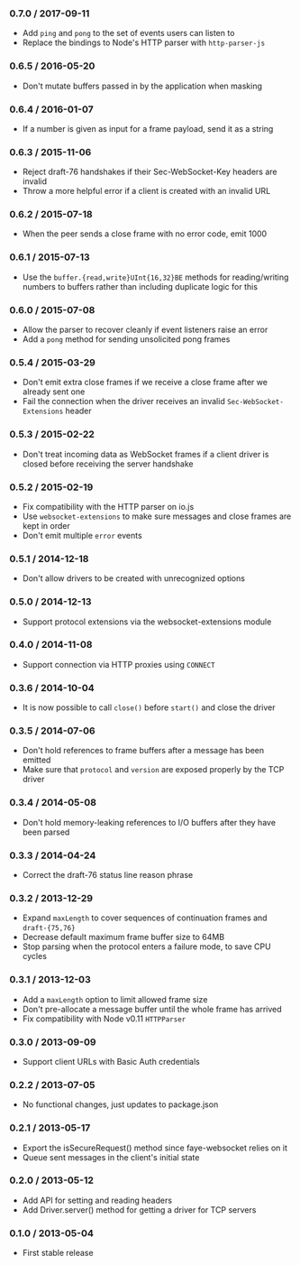 ### 0.7.0 / 2017-09-11

* Add `ping` and `pong` to the set of events users can listen to
* Replace the bindings to Node's HTTP parser with `http-parser-js`

### 0.6.5 / 2016-05-20

* Don't mutate buffers passed in by the application when masking

### 0.6.4 / 2016-01-07

* If a number is given as input for a frame payload, send it as a string

### 0.6.3 / 2015-11-06

* Reject draft-76 handshakes if their Sec-WebSocket-Key headers are invalid
* Throw a more helpful error if a client is created with an invalid URL

### 0.6.2 / 2015-07-18

* When the peer sends a close frame with no error code, emit 1000

### 0.6.1 / 2015-07-13

* Use the `buffer.{read,write}UInt{16,32}BE` methods for reading/writing numbers
  to buffers rather than including duplicate logic for this

### 0.6.0 / 2015-07-08

* Allow the parser to recover cleanly if event listeners raise an error
* Add a `pong` method for sending unsolicited pong frames

### 0.5.4 / 2015-03-29

* Don't emit extra close frames if we receive a close frame after we already
  sent one
* Fail the connection when the driver receives an invalid
  `Sec-WebSocket-Extensions` header

### 0.5.3 / 2015-02-22

* Don't treat incoming data as WebSocket frames if a client driver is closed
  before receiving the server handshake

### 0.5.2 / 2015-02-19

* Fix compatibility with the HTTP parser on io.js
* Use `websocket-extensions` to make sure messages and close frames are kept in
  order
* Don't emit multiple `error` events

### 0.5.1 / 2014-12-18

* Don't allow drivers to be created with unrecognized options

### 0.5.0 / 2014-12-13

* Support protocol extensions via the websocket-extensions module

### 0.4.0 / 2014-11-08

* Support connection via HTTP proxies using `CONNECT`

### 0.3.6 / 2014-10-04

* It is now possible to call `close()` before `start()` and close the driver

### 0.3.5 / 2014-07-06

* Don't hold references to frame buffers after a message has been emitted
* Make sure that `protocol` and `version` are exposed properly by the TCP driver

### 0.3.4 / 2014-05-08

* Don't hold memory-leaking references to I/O buffers after they have been
  parsed

### 0.3.3 / 2014-04-24

* Correct the draft-76 status line reason phrase

### 0.3.2 / 2013-12-29

* Expand `maxLength` to cover sequences of continuation frames and
  `draft-{75,76}`
* Decrease default maximum frame buffer size to 64MB
* Stop parsing when the protocol enters a failure mode, to save CPU cycles

### 0.3.1 / 2013-12-03

* Add a `maxLength` option to limit allowed frame size
* Don't pre-allocate a message buffer until the whole frame has arrived
* Fix compatibility with Node v0.11 `HTTPParser`

### 0.3.0 / 2013-09-09

* Support client URLs with Basic Auth credentials

### 0.2.2 / 2013-07-05

* No functional changes, just updates to package.json

### 0.2.1 / 2013-05-17

* Export the isSecureRequest() method since faye-websocket relies on it
* Queue sent messages in the client's initial state

### 0.2.0 / 2013-05-12

* Add API for setting and reading headers
* Add Driver.server() method for getting a driver for TCP servers

### 0.1.0 / 2013-05-04

* First stable release
